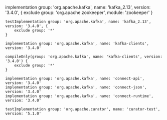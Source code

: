 implementation group: 'org.apache.kafka', name: 'kafka_2.13', version: '3.4.0', {
        exclude group: 'org.apache.zookeeper', module: 'zookeeper'
    }
    
    testImplementation group: 'org.apache.kafka', name: 'kafka_2.13', version: '3.4.0', {
        exclude group: '*'
    }

    implementation group: 'org.apache.kafka', name: 'kafka-clients', version: '3.4.0'
    
    compileOnly(group: 'org.apache.kafka', name: 'kafka-clients', version: '3.4.0') {
        exclude group: '*'
    }

    implementation group: 'org.apache.kafka', name: 'connect-api', version: '3.4.0'
    implementation group: 'org.apache.kafka', name: 'connect-json', version: '3.4.0'
    implementation group: 'org.apache.kafka', name: 'connect-runtime', version: '3.4.0'
    
    testImplementation group: 'org.apache.curator', name: 'curator-test', version: '5.1.0'
